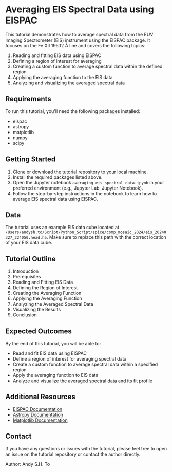# Averaging EIS Spectral Data using EISPAC

This tutorial demonstrates how to average spectral data from the EUV Imaging Spectrometer (EIS) instrument using the EISPAC package. It focuses on the Fe XII 195.12 Å line and covers the following topics:

1. Reading and fitting EIS data using EISPAC
2. Defining a region of interest for averaging
3. Creating a custom function to average spectral data within the defined region
4. Applying the averaging function to the EIS data
5. Analyzing and visualizing the averaged spectral data

## Requirements

To run this tutorial, you'll need the following packages installed:

- eispac
- astropy
- matplotlib
- numpy
- scipy

## Getting Started

1. Clone or download the tutorial repository to your local machine.
2. Install the required packages listed above.
3. Open the Jupyter notebook `averaging_eis_spectral_data.ipynb` in your preferred environment (e.g., Jupyter Lab, Jupyter Notebook).
4. Follow the step-by-step instructions in the notebook to learn how to average EIS spectral data using EISPAC.

## Data

The tutorial uses an example EIS data cube located at `/Users/andysh.to/Script/Python_Script/spice/comp_mosaic_2024/eis_20240327_224050.head.h5`. Make sure to replace this path with the correct location of your EIS data cube.

## Tutorial Outline

1. Introduction
2. Prerequisites
3. Reading and Fitting EIS Data
4. Defining the Region of Interest
5. Creating the Averaging Function
6. Applying the Averaging Function
7. Analyzing the Averaged Spectral Data
8. Visualizing the Results
9. Conclusion

## Expected Outcomes

By the end of this tutorial, you will be able to:

- Read and fit EIS data using EISPAC
- Define a region of interest for averaging spectral data
- Create a custom function to average spectral data within a specified region
- Apply the averaging function to EIS data
- Analyze and visualize the averaged spectral data and its fit profile

## Additional Resources

- [EISPAC Documentation](https://eispac.readthedocs.io/)
- [Astropy Documentation](https://docs.astropy.org/)
- [Matplotlib Documentation](https://matplotlib.org/stable/contents.html)

## Contact

If you have any questions or issues with the tutorial, please feel free to open an issue on the tutorial repository or contact the author directly.

Author: Andy S.H. To
